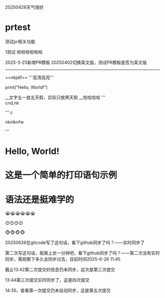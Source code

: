 20250428天气很好
# prtest

测试pr相关功能


1测试
啦啦啦啦啦啦

2025-3-25新增PR模板
20250402切换英文版，测试PR模板是否为英文版
<hr/>


==nkjdif==
'''高清高亮'''

print("Hello, World!")

__文字五一放五天假，实际只放两天假 __哈哈哈哈
'''   
cnd,nk

'''
c

nknlknfw

'''

<html>
  <body>
    <h1>Hello, World!</h1>
  </body>
</html>



# 这是一个简单的打印语句示例

# 语法还是挺难学的

😭😭😭😭😭😭

😊😊😊😊

🐵🐵🐵🐵


20250626在gitcode写了这句话，看下github同步了吗？——实时同步了

第二次写这句话，距离上衣一分钟吧，看下github同步了吗？——第二次没有实时同步，需观察下多久会同步过去，目前时间2025-6-26  11:45

截止13:42第二次提交的信息仍未同步，这次是第三次提交

13:44第三次提交实时同步了，这是四次提交

14:35，查看第一次提交仍未自动同步，这是第五次提交





